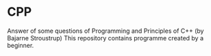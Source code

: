 # CPP
Answer of some questions of Programming and Principles of C++ (by Bajarne Stroustrup)
This repository contains programme created by a beginner.
